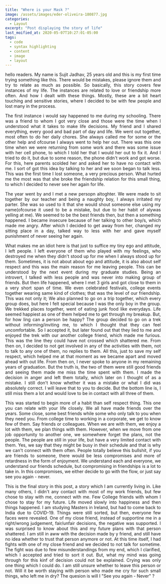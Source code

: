 ```yaml
---
title: "Where is your Mask ?"
image: /assets/images/eder-oliveira-180877.jpg
categories:
  - Layout
excerpt: "Post displaying the story of life"
last_moified_at: 2020-05-07T10:27:01-05:00
tags: 
  - code
  - syntax highlighting
  - content
  - image
  - layout
---
```


<p style="text-align: justify;">
  hello readers. My name is Sujit Jadhav, 25 years old and this is my first time trying something like this. There would be mistakes, please ignore them and try to relate as much as possible. So basically, this story covers few instances of my life. The instances are related to love or friendship more often. And how I dealt with these things. Mostly, these are a bit heart touching and sensitive stories, where I decided to be with few people and lost many in the process. 
 </p>

<p style="text-align: justify;">
  The first instance i would say happened to me during my schooling. There was a friend to whom I got very close and those were the time when I understood what it takes to make life decisions. My friend and I shared everything, every good and bad part of day and life. We went out together, most often to do her daily chores. She always called me for some or the other help and ofcourse I always went to help her out. There was this one time when we were returning from some work and there was some issue with her cell phone, to which I told her that I would her out to fix it. And I tried to do it, but due to some reason, the phone didn't work and got worse. For this, here parents scolded her and asked her to have no contact with me. I sort of got this idea by talking to her and we soon began to talk less. This was the first time I lost someone, a very precious person. What hurted me the most was that she broke the friendship relation for this small thing, to which I decided to never see her again for life. 
</p>

<p style="text-align: justify;">
  The year went by and I met a new persopn altoghter. We were made to sit together by our teacher and being a naughty boy, I always irritated my parter. She was so used to it that she would shout someone else using my name(ofcourse it used to be a mistake, but due to her habit of alywas yelling at me). We seemed to be the best friends then, but then a something happened. I became insecure because of her talking to other boy/s, which made me angry. After which I decided to get away from her, changed my sitting place in a day, talked way to less with her and gave myself punishment of never seeing her again. 
</p>

<p style="text-align: justify;">
  What makes me an idiot here is that just to suffice my tiny ego and attitude, I left people. I left everyone of them who played with my feelings, who destroyed me when they didn't stood up for me when I always stood up for them. Sometimes, it is not about about ego and attitude, it is also about self respect and this was the main reason for me leaving people. This can be understood by the next event during my graduate studies. Being an introvert, I talked with less people and was never into making group of friends. But then life happened, where I met 3 girls and got close to them in a very short span of time. We even celebrated festivals, college events together wearing same kind of clothes; that was the level of our friendship. This was not only it; We also planned to go on a trip together, which every group does, but here I felt special because I was the only boy in the group. We trekked places together, went of eating junk food like everydays. Life seemed happiest as one of them helped me to get through my breakup. But, for how ling can a person be happy? The group decided to go on a trek without informing/inviting me, to which I thought that they can feel uncomfortable. So I accepted it, but later found out that they lied to me and enjoyed the trek with our another college friend, which made me furious. This was the line they could have not crossed which shattered me. From then on, I decided to not get involved in any of the activities with them, not to talk to any one of them, no replies to them. All this, just to save my self respect, which helped me at that moment as we became apart and moved ahead with out life. From then on, I never spoke to anyone in my remaining years of graduation. But the truth is, the two of them were still good friends and seeing them made me miss the time spent with them. I made the decision in anger and left them totally, which later on I thought of as a mistake. I still don't know whether it was a mistake or what I did was absolutely correct. I will leave that to you to decide. But the bottom line is, I still miss them a lot and would love to be in contact with all three of them. 
</p>

<p style="text-align: justify;">
  This was started to begin more of a habit than self respect thing. This one you can relate with your life closely. We all have made friends over the years. Some close, some best friends while some who only talk to you when they need you. From college time to working in a corporate, we get to know few of them. Say friends or colleagues. When we are with them, we enjoy a lot with them, we plan things with them. However, when we move from one job opportunity to another one, we somewhere forget the plans, not the people. The people are still in your life, but have a very limited contact with them. Yes, we say that they might be busy in their schedule and that is why we can't connect with them often. People totally believe this bullshit, if you are friends to someone, there would be less compromises and more of retardness in the form of enjoyment. We understand each and everyone, we understand our friends schedule, but compromising in friendships is a lot to take in. In this compromises, we either decide to go with the flow, or just say see you again - never.
</p>

<p style="text-align: justify;">
  This is the final story in this post, a story which I am currently living in. Like many others, I didn't any contact with most of my work friends, but few chose to stay with me, connect with me. Few College friends with whom I chose to stay for my future. Life moved slowly into happiness and then things happened. I am studying Masters in Ireland, but had to come back to India due to COVID-19. Things were still sorted, but then, everyone few faces were revealed. One of my close friend, instead of supportine me in a right/wrong judgement, fair/unfair decisions, the negative was supported. I was surprised to know about this and my future plans with that person shattered. I am still in aww with the decision made by y friend, and still have no idea whether to trust that person anymore or not. At this time itself, I had fights with one of my close friend and we decided to not talk for sometime. The fight was due to few misunderstandings from my end, which I clarified, which I accepted and tried to sort it out. But, what my mind was going through for this kinf of decision could not be explained. Crying was only one thing which I could do. I am still unsure whether to leave this person or not. Will it be worth staying with person who made me cry for such small things, who left me in dry? The quesion is will I "See you again - Never" ?

</p>